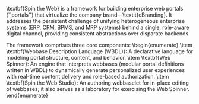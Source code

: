 \textbf{Spin the Web} is a framework for building enterprise web portals (``portals'') that virtualize the company brand—\textit{eBranding}. It addresses the persistent challenge of unifying heterogeneous enterprise systems (ERP, CRM, BPMS, and MRP systems) behind a single, role-aware digital channel, providing consistent abstractions over disparate backends.

The framework comprises three core components:
\begin{enumerate}
\item \textbf{Webbase Description Language (WBDL)}: A declarative language for modeling portal structure, content, and behavior.
\item \textbf{Web Spinner}: An engine that interprets webbases (modular portal definitions written in WBDL) to dynamically generate personalized user experiences with real-time content delivery and role-based authorization.
\item \textbf{Spin the Web Studio}: An authoring webbaselet for in-place editing of webbases; it also serves as a laboratory for exercising the Web Spinner.
\end{enumerate}
